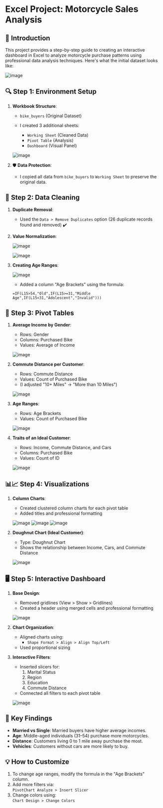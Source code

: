 # Excel Project: Motorcycle Sales Analysis

## 📌 Introduction
This project provides a step-by-step guide to creating an interactive dashboard in Excel to analyze motorcycle purchase patterns using professional data analysis techniques. Here's what the initial dataset looks like:

![image](https://github.com/user-attachments/assets/22db5ed9-2a98-4374-8d36-dd0e12e3b6e9)

## 🔍 Step 1: Environment Setup
1. **Workbook Structure**:

   - `bike_buyers` (Original Dataset)

   - I created 3 additional sheets:
     - `Working Sheet` (Cleaned Data)
     - `Pivot Table` (Analysis)
     - `Dashboard` (Visual Panel)

   ![image](https://github.com/user-attachments/assets/1d7c870c-ef98-4b53-ba1a-c73c7c9b8d79)

3. 🛡️ **Data Protection**:
   - I copied all data from `bike_buyers` to `Working Sheet` to preserve the original data.

## 🧹 Step 2: Data Cleaning
1. **Duplicate Removal**:
   - Used the `Data > Remove Duplicates` option (26 duplicate records found and removed) ✔️

2. **Value Normalization**:

   ![image](https://github.com/user-attachments/assets/0b659534-162b-4925-80a8-7c4b2972c8d7)

   ![image](https://github.com/user-attachments/assets/ea9e53c0-4e59-4b98-a4c8-214b0840a5aa)

4. **Creating Age Ranges**:

   ![image](https://github.com/user-attachments/assets/180d31b6-441e-4ae0-9b92-74f74dd63131)

   - Added a column "Age Brackets" using the formula:

   ```excel
   =IF(L15>54,"Old",IF(L15>=31,"Middle Age",IF(L15<31,"Adolescent","Invalid")))
   ```

## 📐 Step 3: Pivot Tables
1. **Average Income by Gender**:
   - Rows: Gender  
   - Columns: Purchased Bike  
   - Values: Average of Income  

   ![image](https://github.com/user-attachments/assets/6e020412-7e80-4516-bb1d-6125041b6e90)

2. **Commute Distance per Customer**:
   - Rows: Commute Distance  
   - Values: Count of Purchased Bike  
   - (I adjusted "10+ Miles" → "More than 10 Miles")

   ![image](https://github.com/user-attachments/assets/e3f3a5bb-c009-469e-be36-e206bad57d80)

3. **Age Ranges**:
   - Rows: Age Brackets  
   - Values: Count of Purchased Bike  

   ![image](https://github.com/user-attachments/assets/414b556e-f671-48ca-88e3-8955dcbd078e)

4. **Traits of an Ideal Customer**:
   - Rows: Income, Commute Distance, and Cars  
   - Columns: Purchased Bike  
   - Values: Count of ID  

   ![image](https://github.com/user-attachments/assets/836df74c-c322-4979-bf32-29b64b3189c6)

## 📊📈 Step 4: Visualizations
1. **Column Charts**:
   - Created clustered column charts for each pivot table  
   - Added titles and professional formatting

   ![image](https://github.com/user-attachments/assets/8d11341d-7387-4902-b73e-13a0fdb5347c)
   ![image](https://github.com/user-attachments/assets/310328a5-fd3c-41a3-b5ae-2af157f42aae)
   ![image](https://github.com/user-attachments/assets/ac81373d-97f5-4b6d-bf5f-87e5850771b7)

2. **Doughnut Chart (Ideal Customer)**:
   - Type: Doughnut Chart  
   - Shows the relationship between Income, Cars, and Commute Distance

   ![image](https://github.com/user-attachments/assets/9772b40d-e5c5-4364-b844-d2c5ab72349e)

## 🖥️ Step 5: Interactive Dashboard
1. **Base Design**:
   - Removed gridlines (View > Show > Gridlines)  
   - Created a header using merged cells and professional formatting

   ![image](https://github.com/user-attachments/assets/1bca8ed9-02ae-4a64-a172-f0cecececf24)

2. **Chart Organization**:
   - Aligned charts using:  
     - `Shape Format > Align > Align Top/Left`  
   - Used proportional sizing

3. **Interactive Filters**:
   - Inserted slicers for:  
     1. Marital Status  
     2. Region  
     3. Education  
     4. Commute Distance  
   - Connected all filters to each pivot table

   ![image](https://github.com/user-attachments/assets/cc53aa7d-58c4-46eb-95c9-e47d4674905d)

## 🔎 Key Findings
- **Married vs Single**: Married buyers have higher average incomes.  
- **Age**: Middle-aged individuals (31–54) purchase more motorcycles.  
- **Distance**: Customers living 0 to 1 mile away purchase the most.  
- **Vehicles**: Customers without cars are more likely to buy.

## 💡 How to Customize
1. To change age ranges, modify the formula in the "Age Brackets" column.  
2. Add more filters via:  
   `PivotChart Analyze > Insert Slicer`  
3. Change colors using:  
   `Chart Design > Change Colors`
